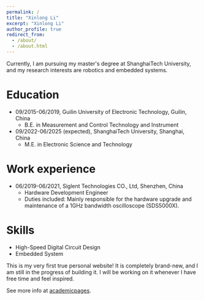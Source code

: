 ```yaml
---
permalink: /
title: "Xinlong Li"
excerpt: "Xinlong Li"
author_profile: true
redirect_from: 
  - /about/
  - /about.html
---
```


Currently, I am pursuing my master's degree at ShanghaiTech University, and my research interests are robotics and embedded systems.

Education
======
* 09/2015-06/2019, Guilin University of Electronic Technology, Guilin, China
  * B.E. in Measurement and Control Technology and Instrument
* 09/2022-06/2025 (expected), ShanghaiTech University, Shanghai, China
  * M.E. in Electronic Science and Technology

Work experience
======
* 06/2019-06/2021, Siglent Technologies CO., Ltd, Shenzhen, China
  * Hardware Development Engineer
  * Duties included: Mainly responsible for the hardware upgrade and maintenance of a 1GHz bandwidth oscilloscope
(SDS5000X).

Skills
======
* High-Speed Digital Circuit Design
* Embedded System

This is my very first true personal website! It is completely brand-new, and I am still in the progress of building it. I will be working on it whenever I have free time and feel inspired.

See more info at [academicpages](https://academicpages.github.io/). 